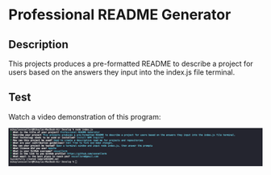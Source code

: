 # Professional README Generator

## Description

This projects produces a pre-formatted README to describe a project for users based on the answers they input into the index.js file terminal.

## Test

Watch a video demonstration of this program:

![](./Develop/Screen%20Shot%202022-04-22%20at%208.12.49%20PM.png)
